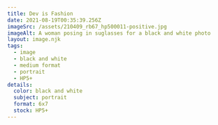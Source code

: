 ```yaml
---
title: Dev is Fashion
date: 2021-08-19T00:35:39.256Z
imageSrc: /assets/210409_rb67_hp500011-positive.jpg
imageAlt: A woman posing in suglasses for a black and white photo
layout: image.njk
tags:
  - image
  - black and white
  - medium format
  - portrait
  - HP5+
details:
  color: black and white
  subject: portrait
  format: 6x7
  stock: HP5+
---
```


